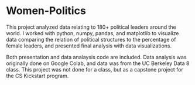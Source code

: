 # Women-Politics

This project analyzed data relating to 180+ political leaders around the world. I worked with python, numpy, pandas, and matplotlib to visualize data comparing the relation of political structures to the percentage of female leaders, and presented final analysis with data visualizations.

Both presentation and data analaysis code are included. Data analysis was originally done on Google Colab, and data was from the UC Berkeley Data 8 class. This project was not done for a class, but as a capstone project for the CS Kickstart program.
